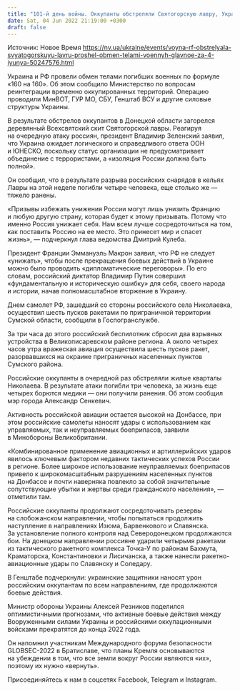 ```yaml
---
title: "101-й день войны. Оккупанты обстреляли Святогорскую лавру, Украина и Россия провели обмен телами погибших военных — главное"
date: Sat, 04 Jun 2022 21:19:00 +0300
draft: false
---
```

Источник: Новое Время https://nv.ua/ukraine/events/voyna-rf-obstrelyala-svyatogorskuyu-lavru-proshel-obmen-telami-voennyh-glavnoe-za-4-iyunya-50247576.html


Украина и РФ провели обмен телами погибших военных по формуле «160 на 160». Об этом сообщило Министерство по вопросам реинтеграции временно оккупированных территорий. Операцию проводили МинВОТ, ГУР МО, СБУ, Генштаб ВСУ и другие силовые структуры Украины.

В результате обстрелов оккупантов в Донецкой области загорелся деревянный Всехсвятский скит Святогорской лавры. Реагируя на очередную атаку россиян, президент Владимир Зеленский заявил, что Украина ожидает логического и справедливого ответа ООН и ЮНЕСКО, поскольку статус организации не предусматривает объединение с террористами, а «изоляция России должна быть полной».

Он сообщил, что в результате разрыва российских снарядов в кельях Лавры на этой неделе погибли четыре человека, еще столько же — тяжело ранены.

«Призывы избежать унижения России могут лишь унизить Францию и любую другую страну, которая будет к этому призывать. Потому что именно Россия унижает себя. Нам всем лучше сосредоточиться на том, как поставить Россию на ее место. Это принесет мир и спасет жизнь», — подчеркнул глава ведомства Дмитрий Кулеба.

Президент Франции Эммануэль Макрон заявил, что РФ не следует «унижать», чтобы после прекращения боевых действий в Украине можно было проводить «дипломатические переговоры». По его словам, российский диктатор Владимир Путин совершил «фундаментальную и историческую ошибку» для себя, своего народа и истории, начав полномасштабное вторжение в Украину.

Днем самолет РФ, зашедший со стороны российского села Николаевка, осуществил шесть пусков ракетами по приграничной территории Сумской области, сообщили в Госпогранслужбе.

За три часа до этого российский беспилотник сбросил два взрывных устройства в Великописаревском районе региона. А около четырех часов утра вражеская авиация осуществила шесть пусков ракет, разорвавшихся на окраине приграничных населенных пунктов Сумского района.

Российские оккупанты в очередной раз обстреляли жилые кварталы Николаева. В результате атаки погибли три человека, за жизнь еще четырех борются медики — они получили ранения. Об этом сообщил мэр города Александр Сенкевич.

Активность российской авиации остается высокой на Донбассе, при этом российские самолеты наносят удары с использованием как управляемых, так и неуправляемых боеприпасов, заявили в Минобороны Великобритании.

«Комбинированное применение авиационных и артиллерийских ударов явилось ключевым фактором недавних тактических успехов России в регионе. Более широкое использование неуправляемых боеприпасов привело к широкомасштабным разрушениям населенных пунктов на Донбассе и почти наверняка повлекло за собой значительные сопутствующие убытки и жертвы среди гражданского населения», — отметили там.

Российские оккупанты продолжают сосредоточивать резервы на слобожанском направлении, чтобы попытаться продолжить наступление в направлениях Изюма, Барвенкового и Славянска. За установление полного контроля над Северодонецком продолжаются бои. На донецком направлении россияне ударили четырьмя ракетами из тактического ракетного комплекса Точка-У по районам Бахмута, Краматорска, Константиновки и Лисичанска, а также нанесли ракетно-авиационные удары по Славянску и Соледару.

В Генштабе подчеркнули: украинские защитники наносят урон российским оккупантам по всем направлениям, где продолжаются боевые действия.

Министр обороны Украины Алексей Резников поделился оптимистичными прогнозами, что активные боевые действия между Вооруженными силами Украины и российскими оккупационными войсками прекратятся до конца 2022 года. 

Он напомнил участникам Международного форума безопасности GLOBSEC-2022 в Братиславе, что планы Кремля основываются на убеждении в том, что все земли вокруг России являются «их», поэтому их нужно «вернуть».

Присоединяйтесь к нам в соцсетях Facebook, Telegram и Instagram.
